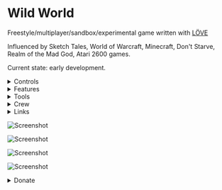 # Wild World
Freestyle/multiplayer/sandbox/experimental game written with [LÖVE ](https://love2d.org/)

Influenced by Sketch Tales, World of Warcraft, Minecraft, Don't Starve, Realm of the Mad God, Atari 2600 games.

Current state: early development.

<details>
 <summary>Controls</summary>

editor: F11

	next editor item: page down

	place editor item: rmb

debugger: F12

	dump world F1

move: lmb

select world object: shift+lmb

use active item: rmb

switch active item: 1-4

mount/dismount horse: x

change player skin: z

change player sprite to any sprite: home

scale: kp+,kp-

profiler: F10

</details>




<details>
 <summary>Features</summary>

2d multiplayer world
9 creatures (pantera, pegasus)
	some of them mountable
10 items (cauldron, tree seed,...)
Ingame editor

upcoming: 
	multiple worlds with portals


</details>

<details>
 <summary>Tools</summary>

[love2d (engine)](https://love2d.org/)

[ZeroBrane (ide)](https://studio.zerobrane.com/)

[Aseprite (sprites)](https://www.aseprite.org/)

</details>

<details>
 <summary>Crew</summary>

 Yury, 35
![Yury](https://3.bp.blogspot.com/-jvcR7_BRL0w/WysGQtDGPEI/AAAAAAAADGw/EHZGGIlMAHAkRQSR2Wf9tAbYi24ReQhuwCLcBGAs/s1600/GameDeveloper.jpg)

 Mira, 6
![Mira](https://4.bp.blogspot.com/-cbtJkSR1e_A/WysGoowD_DI/AAAAAAAADG4/BE15b_Y_TDUvTTe5sRMqDq6vUPrmyQAeACLcBGAs/s1600/GameDesigner2.jpg)

</details>


<details>
 <summary>Links</summary>

[Stream](https://www.twitch.tv/marvelme)


[official thread](https://love2d.org/forums/viewtopic.php?f=14&t=85403)

[report a bug](https://github.com/MarvelWild/LoFiFreestyleGame/issues/new)

</details>



![Screenshot](https://3.bp.blogspot.com/-Thgk56DZZus/Wyma2y5au_I/AAAAAAAADGU/AFKZd2obv0ktZX56X_aJU8iQzYdBeeOoACLcBGAs/s1600/Blog-ULR-1.jpg)



![Screenshot](https://3.bp.blogspot.com/-mUhkh5y3zCU/W2MBNSx1h6I/AAAAAAAADI4/0xyFc2X9kq8ArlramvCor8Xo3RkKzaWDACLcBGAs/s1600/pegasus_1.png)


![Screenshot](https://2.bp.blogspot.com/-QlBqgtc8qvs/W712r2Y6gZI/AAAAAAAADLU/EZGeQK4TLEIxCK7PLfb-nKSyHbdSLMpqQCLcBGAs/s1600/WW1.jpg)


![Screenshot](https://4.bp.blogspot.com/-ajFbjHPmtrE/W8dl7-PXGVI/AAAAAAAADL4/srYVd_7PSeYERZYU2wf6OXlqhd3nGuY8QCLcBGAs/s1600/ww2.png)






<details>
 <summary>Donate</summary>

Donations goal: gaming pc for Mira (0/500$)

https://liberapay.com/MarvelWild/

https://www.patreon.com/marvelme

http://yasobe.ru/na/make_me_happy

btc: 3MV443JyoGvd1WX1UhwLSKfS1VmTQg4QBr

eth: 0xF58BD9894f9039C76d9329d7570011DB280049BD

Thanks for support!

</details>


